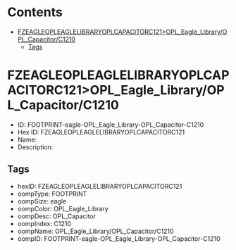 



Contents
========

* [FZEAGLEOPLEAGLELIBRARYOPLCAPACITORC121>OPL_Eagle_Library/OPL_Capacitor/C1210](#fzeagleopleaglelibraryoplcapacitorc121opl_eagle_libraryopl_capacitorc1210)
	* [Tags](#tags)

# FZEAGLEOPLEAGLELIBRARYOPLCAPACITORC121>OPL_Eagle_Library/OPL_Capacitor/C1210

- ID: FOOTPRINT-eagle-OPL_Eagle_Library-OPL_Capacitor-C1210
- Hex ID: FZEAGLEOPLEAGLELIBRARYOPLCAPACITORC121
- Name: 
- Description: 

## Tags

- hexID: FZEAGLEOPLEAGLELIBRARYOPLCAPACITORC121
- oompType: FOOTPRINT
- oompSize: eagle
- oompColor: OPL_Eagle_Library
- oompDesc: OPL_Capacitor
- oompIndex: C1210
- oompName: OPL_Eagle_Library/OPL_Capacitor/C1210
- oompID: FOOTPRINT-eagle-OPL_Eagle_Library-OPL_Capacitor-C1210
